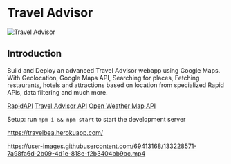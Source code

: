 # Travel Advisor

![Travel Advisor](https://i.ibb.co/qph2cZn/image.pngg)






## Introduction
Build and Deploy an advanced Travel Advisor webapp using Google Maps. With Geolocation, Google Maps API, Searching for places, Fetching restaurants, hotels and attractions based on location from specialized Rapid APIs, data filtering and much more.



[RapidAPI](https://rapidapi.com/hub?utm_source=youtube.com/JavaScriptMastery&utm_medium=DevRel&utm_campaign=DevRel)
[Travel Advisor API](https://rapidapi.com/apidojo/api/travel-advisor?utm_source=youtube.com/JavaScriptMastery&utm_medium=DevRel&utm_campaign=DevRel)
[Open Weather Map API](https://rapidapi.com/community/api/open-weather-map?utm_source=youtube.com/JavaScriptMastery&utm_medium=DevRel&utm_campaign=DevRel)


Setup: run ```npm i && npm start``` to start the development server

https://travelbea.herokuapp.com/


https://user-images.githubusercontent.com/69413168/133228571-7a98fa6d-2b09-4d1e-818e-f2b3404bb9bc.mp4





